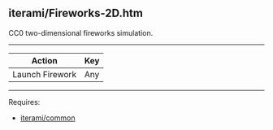 iterami/Fireworks-2D.htm
------------------------

CC0 two-dimensional fireworks simulation.

---

Action          | Key
----------------|----
Launch Firework | Any

---

Requires:
* [iterami/common](https://github.com/iterami/common)
